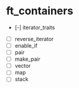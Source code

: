 # ft_containers

- [-] iterator_traits
- [ ] reverse_iterator
- [ ] enable_if
- [ ] pair
- [ ] make_pair
- [ ] vector
- [ ] map
- [ ] stack
